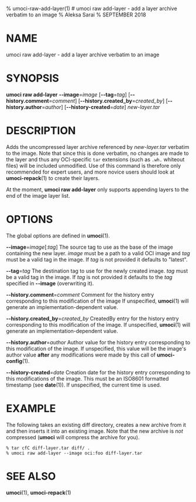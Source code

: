 % umoci-raw-add-layer(1) # umoci raw add-layer - add a layer archive verbatim to an image
% Aleksa Sarai
% SEPTEMBER 2018
# NAME
umoci raw add-layer - add a layer archive verbatim to an image

# SYNOPSIS
**umoci raw add-layer**
**--image**=*image*
[**--tag**=*tag*]
[**--history.comment**=*comment*]
[**--history.created_by**=*created_by*]
[**--history.author**=*author*]
[**--history-created**=*date*]
*new-layer.tar*

# DESCRIPTION
Adds the uncompressed layer archive referenced by *new-layer.tar* verbatim to
the image. Note that since this is done verbatim, no changes are made to the
layer and thus any OCI-specific `tar` extensions (such as `.wh.` whiteout
files) will be included unmodified. Use of this command is therefore only
recommended for expert users, and more novice users should look at
**umoci-repack**(1) to create their layers.

At the moment, **umoci raw add-layer** only supports appending layers to the
end of the image layer list.

# OPTIONS
The global options are defined in **umoci**(1).

**--image**=*image*[:*tag*]
  The source tag to use as the base of the image containing the new layer.
  *image* must be a path to a valid OCI image and *tag* must be a valid tag in
  the image. If *tag* is not provided it defaults to "latest".

**--tag**=*tag*
  The destination tag to use for the newly created image. *tag* must be a valid
  tag in the image. If *tag* is not provided it defaults to the *tag* specified
  in **--image** (overwriting it).

**--history.comment**=*comment*
  Comment for the history entry corresponding to this modification of the image
  If unspecified, **umoci**(1) will generate an implementation-dependent value.

**--history.created_by**=*created_by*
  CreatedBy entry for the history entry corresponding to this modification of
  the image. If unspecified, **umoci**(1) will generate an
  implementation-dependent value.

**--history.author**=*author*
  Author value for the history entry corresponding to this modification of the
  image. If unspecified, this value will be the image's author value **after**
  any modifications were made by this call of **umoci-config**(1).

**--history-created**=*date*
  Creation date for the history entry corresponding to this modifications of
  the image. This must be an ISO8601 formatted timestamp (see **date**(1)). If
  unspecified, the current time is used.

# EXAMPLE

The following takes an existing diff directory, creates a new archive from it
and then inserts it into an existing image. Note that the new archive is *not*
compressed (**umoci** will compress the archive for you).

```
% tar cfC diff-layer.tar diff/ .
% umoci raw add-layer --image oci:foo diff-layer.tar
```

# SEE ALSO
**umoci**(1), **umoci-repack**(1)

